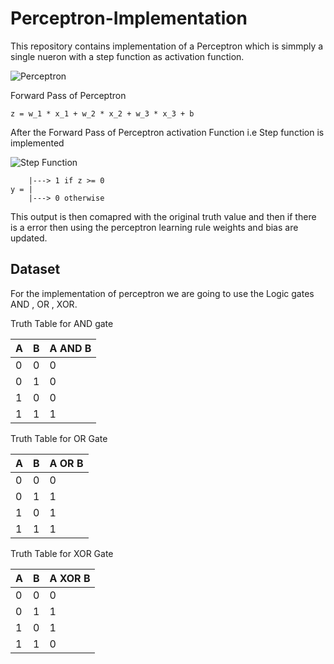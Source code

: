 # Perceptron-Implementation

This repository contains implementation of a Perceptron which is simmply a single nueron with a step function as activation function.

![Perceptron](https://media.geeksforgeeks.org/wp-content/uploads/20230426162726/Perceptron-1.webp)


Forward Pass of Perceptron 

    z = w_1 * x_1 + w_2 * x_2 + w_3 * x_3 + b

After the Forward Pass of Perceptron activation Function i.e Step function is implemented

![Step Function](https://miro.medium.com/v2/resize:fit:734/format:webp/0*Q3NIs2MuBgoUMuV0)


    
    
        |---> 1 if z >= 0
    y = |
        |---> 0 otherwise


This output is then comapred with the original truth value and then if there is a error then using the perceptron learning rule weights and bias are updated. 


## Dataset

For the implementation of perceptron we are going to use the Logic gates AND , OR , XOR. 

Truth Table for AND gate 

| A | B | A AND B |
|---|---|---------|
| 0 | 0 |    0    |
| 0 | 1 |    0    |
| 1 | 0 |    0    |
| 1 | 1 |    1    |

Truth Table for OR Gate


| A | B | A OR B |
|---|---|--------|
| 0 | 0 |   0    |
| 0 | 1 |   1    |
| 1 | 0 |   1    |
| 1 | 1 |   1    |



Truth Table for XOR Gate


| A | B | A XOR B |
|---|---|---------|
| 0 | 0 |    0    |
| 0 | 1 |    1    |
| 1 | 0 |    1    |
| 1 | 1 |    0    |



